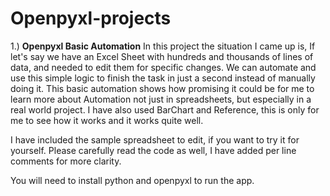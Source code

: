 # Openpyxl-projects

1.) **Openpyxl Basic Automation**
In this project the situation I came up is, If let's say we have an Excel Sheet with hundreds and thousands of lines of data, and needed to edit them for specific changes. We can automate and use this simple logic to finish the task in just a second instead of manually doing it.
This basic automation shows how promising it could be for me to learn more about Automation not just in spreadsheets, but especially in a real world project.
I have also used BarChart and Reference, this is only for me to see how it works and it works quite well.

I have included the sample spreadsheet to edit, if you want to try it for yourself.
Please carefully read the code as well, I have added per line comments for more clarity.

You will need to install python and openpyxl to run the app.
